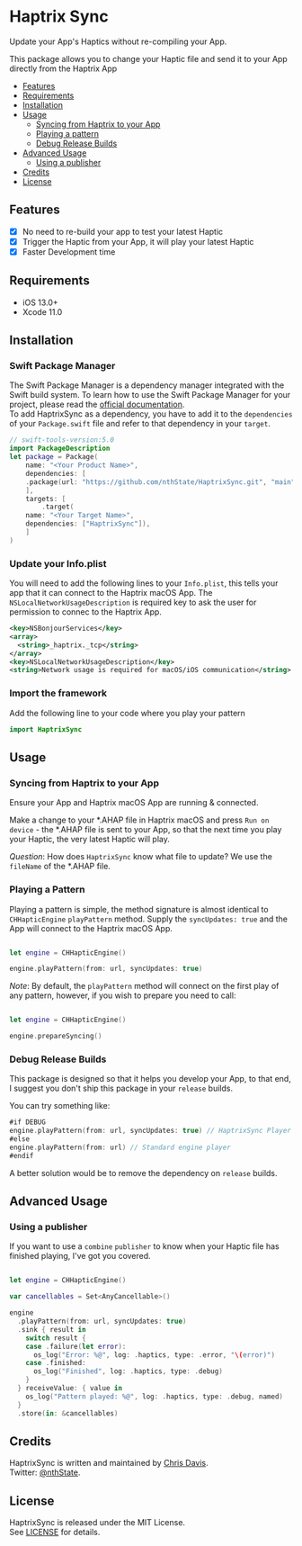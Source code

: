# Haptrix Sync

Update your App's Haptics without re-compiling your App.

This package allows you to change your Haptic file and send it to your App directly from the Haptrix App

- [Features](#features)
- [Requirements](#requirements)
- [Installation](#installation)
- [Usage](#usage)
    - [Syncing from Haptrix to your App](#syncing-from-haptrix-to-your-app)
    - [Playing a pattern](#playing-a-pattern)
    - [Debug Release Builds](#debug-release-builds)
- [Advanced Usage](#advanced-usage)
    - [Using a publisher](#Using-a-publisher)
- [Credits](#credits)
- [License](#license)


## Features

- [x] No need to re-build your app to test your latest Haptic 
- [x] Trigger the Haptic from your App, it will play your latest Haptic 
- [x] Faster Development time

## Requirements

- iOS 13.0+
- Xcode 11.0

## Installation

### Swift Package Manager
The Swift Package Manager is a dependency manager integrated with the Swift build system. To learn how to use the Swift Package Manager for your project, please read the [official documentation](https://github.com/apple/swift-package-manager/blob/master/Documentation/Usage.md).  
To add HaptrixSync as a dependency, you have to add it to the `dependencies` of your `Package.swift` file and refer to that dependency in your `target`.

```swift
// swift-tools-version:5.0
import PackageDescription
let package = Package(
    name: "<Your Product Name>",
    dependencies: [
    .package(url: "https://github.com/nthState/HaptrixSync.git", "main")
    ],
    targets: [
        .target(
    name: "<Your Target Name>",
    dependencies: ["HaptrixSync"]),
    ]
)
```

### Update your Info.plist

You will need to add the following lines to your `Info.plist`, this tells your app that it can connect to the Haptrix macOS App.
The `NSLocalNetworkUsageDescription` is required key to ask the user for permission to connec to the Haptrix App.

```xml
<key>NSBonjourServices</key>
<array>
  <string>_haptrix._tcp</string>
</array>
<key>NSLocalNetworkUsageDescription</key>
<string>Network usage is required for macOS/iOS communication</string>
```

### Import the framework

Add the following line to your code where you play your pattern

```swift
import HaptrixSync
```

## Usage

### Syncing from Haptrix to your App

Ensure your App and Haptrix macOS App are running & connected.

Make a change to your *.AHAP file in Haptrix macOS and press `Run on device` - the *.AHAP file is sent to your App, so that the 
next time you play your Haptic, the very latest Haptic will play.

*Question*: How does `HaptrixSync` know what file to update? We use the `fileName` of the *.AHAP file.

### Playing a Pattern

Playing a pattern is simple, the method signature is almost identical to `CHHapticEngine` `playPattern` method.
Supply the `syncUpdates: true` and the App will connect to the Haptrix macOS App.

```swift

let engine = CHHapticEngine()

engine.playPattern(from: url, syncUpdates: true)
```

*Note*: By default, the `playPattern` method will connect on the first play of any pattern, however, if you wish to prepare
you need to call:

```swift

let engine = CHHapticEngine()

engine.prepareSyncing()
```


### Debug Release Builds

This package is designed so that it helps you develop your App, to that end, I suggest you don't ship this package in your `release` builds.

You can try something like:

```swift
#if DEBUG
engine.playPattern(from: url, syncUpdates: true) // HaptrixSync Player
#else
engine.playPattern(from: url) // Standard engine player
#endif
```

A better solution would be to remove the dependency on `release` builds.


## Advanced Usage

### Using a publisher

If you want to use a `combine` `publisher` to know when your Haptic file has finished playing, I've got you covered.

```swift

let engine = CHHapticEngine()

var cancellables = Set<AnyCancellable>()

engine
  .playPattern(from: url, syncUpdates: true)
  .sink { result in
    switch result {
    case .failure(let error):
      os_log("Error: %@", log: .haptics, type: .error, "\(error)")
    case .finished:
      os_log("Finished", log: .haptics, type: .debug)
    }
  } receiveValue: { value in
    os_log("Pattern played: %@", log: .haptics, type: .debug, named)
  }
  .store(in: &cancellables)

```

## Credits

HaptrixSync is written and maintained by [Chris Davis](http://www.nthState.com).  
Twitter: [@nthState](https://twitter.com/nthState).


## License

HaptrixSync is released under the MIT License.  
See [LICENSE](https://github.com/nthState/HaptrixSync/blob/master/LICENSE) for details.
